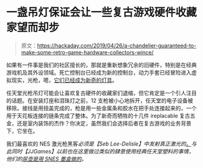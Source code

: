 # 一盏吊灯保证会让一些复古游戏硬件收藏家望而却步

> 原文：<https://hackaday.com/2019/04/26/a-chandelier-guaranteed-to-make-some-retro-game-hardware-collectors-wince/>

如果有一件事是我们的社区擅长的，那就是重新想象冗余的旧硬件，特别是在经典游戏机及其外设领域。死亡控制台已经成为新的控制台，动力手套已经冒险进入虚拟现实，光枪，嗯，[它们已经成为新奇的灯具](https://www.jjgames.com/blog/10/how-to-build-a-zapper-light-gun-chandelier)。

任天堂光枪吊灯可能会让喜欢复古硬件的收藏家们退缩，但它肯定是一个引人注目的话题。在安装灯座和泪珠灯之前，12 支枪被小心地拆开，任天堂的电子设备被移除。接线是用扭盖完成的，枪是用一些金属条和胶水在把手处连接起来的，一个用于天花板连接的链条完成了整体。为了新奇而牺牲的十几件 ireplacable 复古五金，还是室内装饰的杰作？你决定，虽然我们会选择后者在复古游戏的业务背景下，它坐在。

我们最喜欢的 NES 激光枪黑客*必须是【Seb Lee-Delisle】中发射真正激光的[。](https://hackaday.com/2016/08/31/nes-light-gun-fires-awesome-laser-effect/)与此同时【JJGames】以前也在这里做过类似的肆意使用经典任天堂塑料的事情，他们的[尿壶是用 SNES 墨盒做的](https://hackaday.com/2011/05/22/we-know-marios-early-years-was-a-let-down-but-this-takes-it-a-bit-too-far/)。*